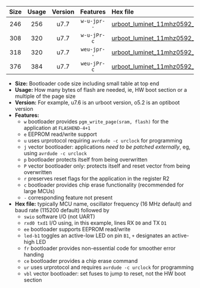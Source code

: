 |Size|Usage|Version|Features|Hex file|
|:-:|:-:|:-:|:-:|:--|
|246|256|u7.7|`w-u-jpr--`|[urboot_luminet_11mhz0592_57600bps_swio_rxa3_txa2_led+a4_ur_vbl.hex](https://raw.githubusercontent.com/stefanrueger/urboot.hex/main/boards/luminet/fcpu_11mhz0592/57600_bps/urboot_luminet_11mhz0592_57600bps_swio_rxa3_txa2_led+a4_ur_vbl.hex)|
|308|320|u7.7|`w-u-jPr-c`|[urboot_luminet_11mhz0592_57600bps_swio_rxa3_txa2_led+a4_fr_ce_ur_vbl.hex](https://raw.githubusercontent.com/stefanrueger/urboot.hex/main/boards/luminet/fcpu_11mhz0592/57600_bps/urboot_luminet_11mhz0592_57600bps_swio_rxa3_txa2_led+a4_fr_ce_ur_vbl.hex)|
|318|320|u7.7|`weu-jpr--`|[urboot_luminet_11mhz0592_57600bps_swio_rxa3_txa2_ee_led+a4_ur_vbl.hex](https://raw.githubusercontent.com/stefanrueger/urboot.hex/main/boards/luminet/fcpu_11mhz0592/57600_bps/urboot_luminet_11mhz0592_57600bps_swio_rxa3_txa2_ee_led+a4_ur_vbl.hex)|
|376|384|u7.7|`weu-jPr-c`|[urboot_luminet_11mhz0592_57600bps_swio_rxa3_txa2_ee_led+a4_fr_ce_ur_vbl.hex](https://raw.githubusercontent.com/stefanrueger/urboot.hex/main/boards/luminet/fcpu_11mhz0592/57600_bps/urboot_luminet_11mhz0592_57600bps_swio_rxa3_txa2_ee_led+a4_fr_ce_ur_vbl.hex)|

- **Size:** Bootloader code size including small table at top end
- **Usage:** How many bytes of flash are needed, ie, HW boot section or a multiple of the page size
- **Version:** For example, u7.6 is an urboot version, o5.2 is an optiboot version
- **Features:**
  + `w` bootloader provides `pgm_write_page(sram, flash)` for the application at `FLASHEND-4+1`
  + `e` EEPROM read/write support
  + `u` uses urprotocol requiring `avrdude -c urclock` for programming
  + `j` vector bootloader: applications *need to be patched externally*, eg, using `avrdude -c urclock`
  + `p` bootloader protects itself from being overwritten
  + `P` vector bootloader only: protects itself and reset vector from being overwritten
  + `r` preserves reset flags for the application in the register R2
  + `c` bootloader provides chip erase functionality (recommended for large MCUs)
  + `-` corresponding feature not present
- **Hex file:** typically MCU name, oscillator frequency (16 MHz default) and baud rate (115200 default) followed by
  + `swio` software I/O (not UART)
  + `rxd0 txd1` I/O using, in this example, lines RX `D0` and TX `D1`
  + `ee` bootloader supports EEPROM read/write
  + `led-b1` toggles an active-low LED on pin `B1`, `+` designates an active-high LED
  + `fr` bootloader provides non-essential code for smoother error handing
  + `ce` bootloader provides a chip erase command
  + `ur` uses urprotocol and requires `avrdude -c urclock` for programming
  + `vbl` vector bootloader: set fuses to jump to reset, not the HW boot section
